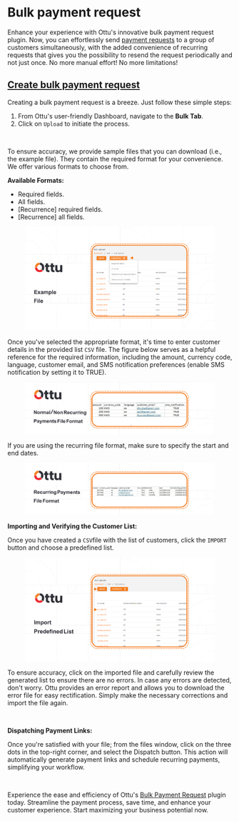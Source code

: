 # Bulk payment request

Enhance your experience with Ottu's innovative bulk payment request plugin. Now, you can effortlessly send [payment requests](bulk-payment-request.md#payment-request) to a group of customers simultaneously, with the added convenience of recurring requests that gives you the possibility to resend the request periodically and not just once. No more manual effort! No more limitations!

## [**Create bulk payment request**](bulk-payment-request.md#create-bulk-payment-request)

Creating a bulk payment request is a breeze. Just follow these simple steps:

1. From Ottu's user-friendly Dashboard, navigate to the **Bulk Tab**.
2. Click on `Upload` to initiate the process.

<figure><img src="../../.gitbook/assets/plugins-bulk.png" alt=""><figcaption></figcaption></figure>

To ensure accuracy, we provide sample files that you can download (i.e., the example file). They contain the required format for your convenience. We offer various formats to choose from.

**Available Formats:**

* Required fields.
* All fields.
* \[Recurrence] required fields.
* \[Recurrence] all fields.

<figure><img src="../../.gitbook/assets/5 (4) copy.png" alt=""><figcaption></figcaption></figure>

Once you've selected the appropriate format, it's time to enter customer details in the provided list `CSV` file. The figure below serves as a helpful reference for the required information, including the amount, currency code, language, customer email, and SMS notification preferences (enable SMS notification by setting it to TRUE).

<figure><img src="../../.gitbook/assets/6 (4) copy.png" alt=""><figcaption></figcaption></figure>

If you are using the recurring file format, make sure to specify the start and end dates.

<figure><img src="../../.gitbook/assets/7 (3) copy.png" alt=""><figcaption></figcaption></figure>

**Importing and Verifying the Customer List:**

Once you have created a `CSV`file with the list of customers, click the `IMPORT` button and choose a predefined list.

<figure><img src="../../.gitbook/assets/8 (2) copy.png" alt=""><figcaption></figcaption></figure>

To ensure accuracy, click on the imported file and carefully review the generated list to ensure there are no errors. In case any errors are detected, don't worry. Ottu provides an error report and allows you to download the error file for easy rectification. Simply make the necessary corrections and import the file again.

<figure><img src="https://lh3.googleusercontent.com/IOtAnWElxZaryW0NuxK1-7GIoe3VSvQPjji07FyzPRv22uqw6lGTvJOlTbgcneiH4wwdByqeNoeOG5gCkTolFu60RjtXHdjgJ9uwGJUW8DE2ReO-fHAkfno0y1dCM0Ku7GgJgCxdtYRUsoFTrRafJZQ" alt=""><figcaption></figcaption></figure>

**Dispatching Payment Links:**

Once you're satisfied with your file; from the files window, click on the three dots in the top-right corner, and select the Dispatch button. This action will automatically generate payment links and schedule recurring payments, simplifying your workflow.

<figure><img src="https://lh5.googleusercontent.com/qRwDfjeLeU0pGrbE5xCCZeaKhXXORg9-AXNEG6JaOYAgNi6vyG60RdgYLJzXsXOksFWG5V4JX8QLHZ1xlKh8qQbdpqVaXKBEeY35VfglMAWNlJrZ5jLaNlFWotims1BhSm0JwPspx_Wu2qU10BVyVkM" alt=""><figcaption></figcaption></figure>

Experience the ease and efficiency of Ottu's [Bulk Payment Request](bulk-payment-request.md#bulk-payment-request) plugin today. Streamline the payment process, save time, and enhance your customer experience. Start maximizing your business potential now.
